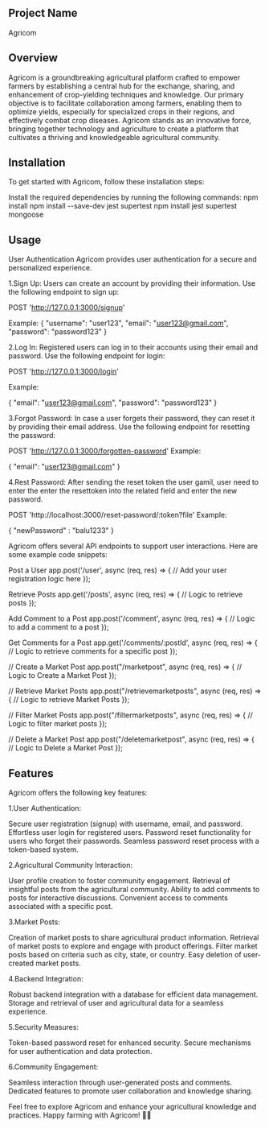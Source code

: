 ## Project Name

Agricom

## Overview

Agricom is a groundbreaking agricultural platform crafted to empower farmers by establishing a central hub for the exchange, sharing, and enhancement of crop-yielding techniques and knowledge. Our primary objective is to facilitate collaboration among farmers, enabling them to optimize yields, especially for specialized crops in their regions, and effectively combat crop diseases. Agricom stands as an innovative force, bringing together technology and agriculture to create a platform that cultivates a thriving and knowledgeable agricultural community.

## Installation

To get started with Agricom, follow these installation steps:

Install the required dependencies by running the following commands:
npm install
npm install --save-dev jest supertest
npm install jest supertest mongoose

## Usage

User Authentication
Agricom provides user authentication for a secure and personalized experience.

1.Sign Up: Users can create an account by providing their information. Use the following endpoint to sign up:

POST 'http://127.0.0.1:3000/signup'

Example:
{
"username": "user123",
"email": "user123@gmail.com",
"password": "password123"
}

2.Log In: Registered users can log in to their accounts using their email and password. Use the following endpoint for login:

POST 'http://127.0.0.1:3000/login'

Example:

{
"email": "user123@gmail.com",
"password": "password123"
}

3.Forgot Password: In case a user forgets their password, they can reset it by providing their email address. Use the following endpoint for resetting the password:

POST 'http://127.0.0.1:3000/forgotten-password'
Example:

{
"email": "user123@gmail.com"
}

4.Rest Password: After sending the reset token the user gamil, user need to enter the enter the resettoken into the related field and enter the new password.

POST 'http://localhost:3000/reset-password/:token?file'
Example:

{
"newPassword" : "balu1233"
}

Agricom offers several API endpoints to support user interactions. Here are some example code snippets:

Post a User
app.post('/user', async (req, res) => {
// Add your user registration logic here
});

Retrieve Posts
app.get('/posts', async (req, res) => {
// Logic to retrieve posts
});

Add Comment to a Post
app.post('/comment', async (req, res) => {
// Logic to add a comment to a post
});

Get Comments for a Post
app.get('/comments/:postId', async (req, res) => {
// Logic to retrieve comments for a specific post
});

// Create a Market Post
app.post("/marketpost", async (req, res) => {
// Logic to Create a Market Post
});

// Retrieve Market Posts
app.post("/retrievemarketposts", async (req, res) => {
// Logic to retrieve Market Posts
});

// Filter Market Posts
app.post("/filtermarketposts", async (req, res) => {
// Logic to filter market posts
});

// Delete a Market Post
app.post("/deletemarketpost", async (req, res) => {
// Logic to Delete a Market Post
});

## Features

Agricom offers the following key features:

1.User Authentication:

Secure user registration (signup) with username, email, and password.
Effortless user login for registered users.
Password reset functionality for users who forget their passwords.
Seamless password reset process with a token-based system.

2.Agricultural Community Interaction:

User profile creation to foster community engagement.
Retrieval of insightful posts from the agricultural community.
Ability to add comments to posts for interactive discussions.
Convenient access to comments associated with a specific post.

3.Market Posts:

Creation of market posts to share agricultural product information.
Retrieval of market posts to explore and engage with product offerings.
Filter market posts based on criteria such as city, state, or country.
Easy deletion of user-created market posts.

4.Backend Integration:

Robust backend integration with a database for efficient data management.
Storage and retrieval of user and agricultural data for a seamless experience.

5.Security Measures:

Token-based password reset for enhanced security.
Secure mechanisms for user authentication and data protection.

6.Community Engagement:

Seamless interaction through user-generated posts and comments.
Dedicated features to promote user collaboration and knowledge sharing.

Feel free to explore Agricom and enhance your agricultural knowledge and practices.
Happy farming with Agricom! 🌱🚜
